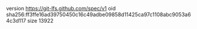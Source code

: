 version https://git-lfs.github.com/spec/v1
oid sha256:ff3ffe16ad39750450c16c49adbe09858d11425ca97c1108abc9053a64c3d117
size 13922
